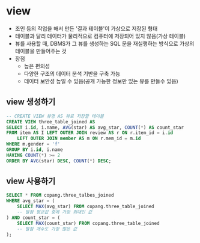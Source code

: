 # view 
* 조인 등의 작업을 해서 만든 '결과 테이블'이 가상으로 저장된 형태
* 테이블과 달리 데이터가 물리적으로 컴퓨터에 저장되어 있지 않음(가상 테이블) 
* 뷰를 사용할 때, DBMS가 그 뷰를 생성하는 SQL 문을 재실행하는 방식으로 가상의 테이블을 만들어주는 것 
* 장점 
    * 높은 편의성 
    * 다양한 구조의 데이터 분석 기반을 구축 가능 
    * 데이터 보안성 높일 수 있음(공개 가능한 정보만 있는 뷰를 만들수 있음)

## view 생성하기 
```sql 
-- CREATE VIEW 뷰명 AS 뷰로 저장할 테이블
CREATE VIEW three_table_joined AS 
SELECT i.id, i.name, AVG(star) AS avg_star, COUNT(*) AS count_star
FROM item AS I LEFT OUTER JOIN review AS r ON r.item_id = i.id 
    LEFT OUTER JOIN member AS m ON r.mem_id = m.id 
WHERE m.gender = 'f'
GROUP BY i.id, i.name
HAVING COUNT(*) >= 2
ORDER BY AVG(star) DESC, COUNT(*) DESC;
```

## view 사용하기 
```sql 
SELECT * FROM copang.three_talbes_joined
WHERE avg_star = (
    SELECT MAX(avg_star) FROM copang.three_table_joined
    -- 별점 평균값 중에 가장 최대인 값
) AND count_star = (
    SELECT MAX(count_star) FROM copang.three_table_joined
    -- 별점 개수도 가장 많은 값 
);
```
